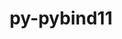 ---
title: "py-pybind11"
layout: cache
categories: [package, develop-2023-09-24]
meta: {"versions": ["2.10.0", "2.10.1", "2.10.4"], "compilers": ["apple-clang@=14.0.0", "gcc@=11.1.0", "gcc@=11.3.0", "gcc@=12.1.0", "gcc@=7.5.0"], "oss": ["ubuntu18.04", "ubuntu20.04", "ubuntu22.04", "ventura"], "platforms": ["darwin", "linux"], "targets": ["aarch64", "ppc64le", "x86_64_v3"], "stacks": ["data-vis-sdk", "e4s", "e4s-power", "ml-darwin-aarch64-mps", "ml-linux-x86_64-cpu", "ml-linux-x86_64-cuda", "ml-linux-x86_64-rocm", "radiuss", "root", "tutorial"], "num_specs": 24, "num_specs_by_stack": {"root": 24, "ml-darwin-aarch64-mps": 5, "radiuss": 1, "e4s-power": 4, "e4s": 4, "data-vis-sdk": 2, "ml-linux-x86_64-cuda": 7, "ml-linux-x86_64-cpu": 7, "ml-linux-x86_64-rocm": 6, "tutorial": 1}}
spec_details: [{"hash": "lbqiebpyqo3qycdu2pcjbsftg45l2i37", "compiler": "apple-clang@=14.0.0", "versions": ["2.10.1"], "os": "ventura", "platform": "darwin", "target": "aarch64", "variants": ["build_system=cmake", "build_type=Release", "generator=ninja", "~ipo"], "stacks": ["root", "ml-darwin-aarch64-mps"], "size": "-", "tarball": "https://binaries.spack.io/develop-2023-09-24/build_cache/darwin-ventura-aarch64/apple-clang-14.0.0/py-pybind11-2.10.1/darwin-ventura-aarch64-apple-clang-14.0.0-py-pybind11-2.10.1-lbqiebpyqo3qycdu2pcjbsftg45l2i37.spack"}, {"hash": "hxvjn54pvic2kto4to7pzrg2zfjv7voa", "compiler": "apple-clang@=14.0.0", "versions": ["2.10.1"], "os": "ventura", "platform": "darwin", "target": "aarch64", "variants": ["build_system=cmake", "build_type=Release", "generator=ninja", "~ipo"], "stacks": ["root", "ml-darwin-aarch64-mps"], "size": "-", "tarball": "https://binaries.spack.io/develop-2023-09-24/build_cache/darwin-ventura-aarch64/apple-clang-14.0.0/py-pybind11-2.10.1/darwin-ventura-aarch64-apple-clang-14.0.0-py-pybind11-2.10.1-hxvjn54pvic2kto4to7pzrg2zfjv7voa.spack"}, {"hash": "qz72cxwavwrj4gwpgcy3jqpmchibfwwl", "compiler": "apple-clang@=14.0.0", "versions": ["2.10.4"], "os": "ventura", "platform": "darwin", "target": "aarch64", "variants": ["build_system=cmake", "build_type=Release", "generator=ninja", "~ipo"], "stacks": ["root", "ml-darwin-aarch64-mps"], "size": "-", "tarball": "https://binaries.spack.io/develop-2023-09-24/build_cache/darwin-ventura-aarch64/apple-clang-14.0.0/py-pybind11-2.10.4/darwin-ventura-aarch64-apple-clang-14.0.0-py-pybind11-2.10.4-qz72cxwavwrj4gwpgcy3jqpmchibfwwl.spack"}, {"hash": "x6mdui2lxxnskeqenfaigmtczqwbb3tz", "compiler": "apple-clang@=14.0.0", "versions": ["2.10.4"], "os": "ventura", "platform": "darwin", "target": "aarch64", "variants": ["build_system=cmake", "build_type=Release", "generator=ninja", "~ipo"], "stacks": ["root", "ml-darwin-aarch64-mps"], "size": "-", "tarball": "https://binaries.spack.io/develop-2023-09-24/build_cache/darwin-ventura-aarch64/apple-clang-14.0.0/py-pybind11-2.10.4/darwin-ventura-aarch64-apple-clang-14.0.0-py-pybind11-2.10.4-x6mdui2lxxnskeqenfaigmtczqwbb3tz.spack"}, {"hash": "mpkcbqjqy5ulbhi2olntq4urn7oxniym", "compiler": "apple-clang@=14.0.0", "versions": ["2.10.4"], "os": "ventura", "platform": "darwin", "target": "aarch64", "variants": ["build_system=cmake", "build_type=Release", "generator=ninja", "~ipo"], "stacks": ["root", "ml-darwin-aarch64-mps"], "size": "-", "tarball": "https://binaries.spack.io/develop-2023-09-24/build_cache/darwin-ventura-aarch64/apple-clang-14.0.0/py-pybind11-2.10.4/darwin-ventura-aarch64-apple-clang-14.0.0-py-pybind11-2.10.4-mpkcbqjqy5ulbhi2olntq4urn7oxniym.spack"}, {"hash": "5pjnlzhbxm5wl3fmo2jj3v2znku2yu6w", "compiler": "gcc@=7.5.0", "versions": ["2.10.4"], "os": "ubuntu18.04", "platform": "linux", "target": "x86_64_v3", "variants": ["build_system=cmake", "build_type=Release", "generator=ninja", "~ipo"], "stacks": ["root", "radiuss"], "size": "-", "tarball": "https://binaries.spack.io/develop-2023-09-24/build_cache/linux-ubuntu18.04-x86_64_v3/gcc-7.5.0/py-pybind11-2.10.4/linux-ubuntu18.04-x86_64_v3-gcc-7.5.0-py-pybind11-2.10.4-5pjnlzhbxm5wl3fmo2jj3v2znku2yu6w.spack"}, {"hash": "nqqajjn3hwfls6l45ubbajfv2ixfnpja", "compiler": "gcc@=11.1.0", "versions": ["2.10.4"], "os": "ubuntu20.04", "platform": "linux", "target": "ppc64le", "variants": ["build_system=cmake", "build_type=Release", "generator=ninja", "~ipo"], "stacks": ["root", "e4s-power"], "size": "-", "tarball": "https://binaries.spack.io/develop-2023-09-24/build_cache/linux-ubuntu20.04-ppc64le/gcc-11.1.0/py-pybind11-2.10.4/linux-ubuntu20.04-ppc64le-gcc-11.1.0-py-pybind11-2.10.4-nqqajjn3hwfls6l45ubbajfv2ixfnpja.spack"}, {"hash": "pf5igmnq5e2p2buwfga3nrlxefxapkkv", "compiler": "gcc@=11.1.0", "versions": ["2.10.4"], "os": "ubuntu20.04", "platform": "linux", "target": "ppc64le", "variants": ["build_system=cmake", "build_type=Release", "generator=ninja", "~ipo"], "stacks": ["root", "e4s-power"], "size": "-", "tarball": "https://binaries.spack.io/develop-2023-09-24/build_cache/linux-ubuntu20.04-ppc64le/gcc-11.1.0/py-pybind11-2.10.4/linux-ubuntu20.04-ppc64le-gcc-11.1.0-py-pybind11-2.10.4-pf5igmnq5e2p2buwfga3nrlxefxapkkv.spack"}, {"hash": "pfiexqln6be7gymgsmgiln7a3jhxy3th", "compiler": "gcc@=11.1.0", "versions": ["2.10.0"], "os": "ubuntu20.04", "platform": "linux", "target": "ppc64le", "variants": ["build_system=cmake", "build_type=Release", "generator=ninja", "~ipo"], "stacks": ["root", "e4s-power"], "size": "-", "tarball": "https://binaries.spack.io/develop-2023-09-24/build_cache/linux-ubuntu20.04-ppc64le/gcc-11.1.0/py-pybind11-2.10.0/linux-ubuntu20.04-ppc64le-gcc-11.1.0-py-pybind11-2.10.0-pfiexqln6be7gymgsmgiln7a3jhxy3th.spack"}, {"hash": "jmmj3tpynbqnvxxrswfcmynmfuqcuir6", "compiler": "gcc@=11.1.0", "versions": ["2.10.4"], "os": "ubuntu20.04", "platform": "linux", "target": "ppc64le", "variants": ["build_system=cmake", "build_type=Release", "generator=ninja", "~ipo"], "stacks": ["root", "e4s-power"], "size": "-", "tarball": "https://binaries.spack.io/develop-2023-09-24/build_cache/linux-ubuntu20.04-ppc64le/gcc-11.1.0/py-pybind11-2.10.4/linux-ubuntu20.04-ppc64le-gcc-11.1.0-py-pybind11-2.10.4-jmmj3tpynbqnvxxrswfcmynmfuqcuir6.spack"}, {"hash": "s4jn2st7xngaal7dqxrkxa65ny2pxlch", "compiler": "gcc@=11.1.0", "versions": ["2.10.4"], "os": "ubuntu20.04", "platform": "linux", "target": "x86_64_v3", "variants": ["build_system=cmake", "build_type=Release", "generator=ninja", "~ipo"], "stacks": ["root", "e4s"], "size": "-", "tarball": "https://binaries.spack.io/develop-2023-09-24/build_cache/linux-ubuntu20.04-x86_64_v3/gcc-11.1.0/py-pybind11-2.10.4/linux-ubuntu20.04-x86_64_v3-gcc-11.1.0-py-pybind11-2.10.4-s4jn2st7xngaal7dqxrkxa65ny2pxlch.spack"}, {"hash": "53glziq7mn3lyvdutikijvqjqq52ub3k", "compiler": "gcc@=11.1.0", "versions": ["2.10.4"], "os": "ubuntu20.04", "platform": "linux", "target": "x86_64_v3", "variants": ["build_system=cmake", "build_type=Release", "generator=ninja", "~ipo"], "stacks": ["root", "data-vis-sdk"], "size": "-", "tarball": "https://binaries.spack.io/develop-2023-09-24/build_cache/linux-ubuntu20.04-x86_64_v3/gcc-11.1.0/py-pybind11-2.10.4/linux-ubuntu20.04-x86_64_v3-gcc-11.1.0-py-pybind11-2.10.4-53glziq7mn3lyvdutikijvqjqq52ub3k.spack"}, {"hash": "i7vx4zl42gc4ztnmcswhtjo4lg3ynbwt", "compiler": "gcc@=11.1.0", "versions": ["2.10.4"], "os": "ubuntu20.04", "platform": "linux", "target": "x86_64_v3", "variants": ["build_system=cmake", "build_type=Release", "generator=ninja", "~ipo"], "stacks": ["root", "data-vis-sdk"], "size": "-", "tarball": "https://binaries.spack.io/develop-2023-09-24/build_cache/linux-ubuntu20.04-x86_64_v3/gcc-11.1.0/py-pybind11-2.10.4/linux-ubuntu20.04-x86_64_v3-gcc-11.1.0-py-pybind11-2.10.4-i7vx4zl42gc4ztnmcswhtjo4lg3ynbwt.spack"}, {"hash": "wbgrkx635jvgiyz55qbwxqyovtfgplsi", "compiler": "gcc@=11.1.0", "versions": ["2.10.4"], "os": "ubuntu20.04", "platform": "linux", "target": "x86_64_v3", "variants": ["build_system=cmake", "build_type=Release", "generator=ninja", "~ipo"], "stacks": ["root", "e4s"], "size": "-", "tarball": "https://binaries.spack.io/develop-2023-09-24/build_cache/linux-ubuntu20.04-x86_64_v3/gcc-11.1.0/py-pybind11-2.10.4/linux-ubuntu20.04-x86_64_v3-gcc-11.1.0-py-pybind11-2.10.4-wbgrkx635jvgiyz55qbwxqyovtfgplsi.spack"}, {"hash": "7hpsomlywfr7ltpkbc23ga5p3ajua6ra", "compiler": "gcc@=11.1.0", "versions": ["2.10.4"], "os": "ubuntu20.04", "platform": "linux", "target": "x86_64_v3", "variants": ["build_system=cmake", "build_type=Release", "generator=ninja", "~ipo"], "stacks": ["root", "e4s"], "size": "-", "tarball": "https://binaries.spack.io/develop-2023-09-24/build_cache/linux-ubuntu20.04-x86_64_v3/gcc-11.1.0/py-pybind11-2.10.4/linux-ubuntu20.04-x86_64_v3-gcc-11.1.0-py-pybind11-2.10.4-7hpsomlywfr7ltpkbc23ga5p3ajua6ra.spack"}, {"hash": "ezfuvw5orcehq3ezgy4pfbvgb5ihpeg5", "compiler": "gcc@=11.1.0", "versions": ["2.10.1"], "os": "ubuntu20.04", "platform": "linux", "target": "x86_64_v3", "variants": ["build_system=cmake", "build_type=Release", "generator=ninja", "~ipo"], "stacks": ["root", "e4s"], "size": "-", "tarball": "https://binaries.spack.io/develop-2023-09-24/build_cache/linux-ubuntu20.04-x86_64_v3/gcc-11.1.0/py-pybind11-2.10.1/linux-ubuntu20.04-x86_64_v3-gcc-11.1.0-py-pybind11-2.10.1-ezfuvw5orcehq3ezgy4pfbvgb5ihpeg5.spack"}, {"hash": "hx344uqkhcg6qpq3wtrdam322nuwfzbh", "compiler": "gcc@=11.3.0", "versions": ["2.10.1"], "os": "ubuntu22.04", "platform": "linux", "target": "x86_64_v3", "variants": ["build_system=cmake", "build_type=Release", "generator=ninja", "~ipo"], "stacks": ["ml-linux-x86_64-cuda", "root", "ml-linux-x86_64-cpu"], "size": "-", "tarball": "https://binaries.spack.io/develop-2023-09-24/build_cache/linux-ubuntu22.04-x86_64_v3/gcc-11.3.0/py-pybind11-2.10.1/linux-ubuntu22.04-x86_64_v3-gcc-11.3.0-py-pybind11-2.10.1-hx344uqkhcg6qpq3wtrdam322nuwfzbh.spack"}, {"hash": "nq3sizjqhujlqebweeftjpvxw7eibnra", "compiler": "gcc@=11.3.0", "versions": ["2.10.1"], "os": "ubuntu22.04", "platform": "linux", "target": "x86_64_v3", "variants": ["build_system=cmake", "build_type=Release", "generator=ninja", "~ipo"], "stacks": ["ml-linux-x86_64-cuda", "root", "ml-linux-x86_64-cpu", "ml-linux-x86_64-rocm"], "size": "-", "tarball": "https://binaries.spack.io/develop-2023-09-24/build_cache/linux-ubuntu22.04-x86_64_v3/gcc-11.3.0/py-pybind11-2.10.1/linux-ubuntu22.04-x86_64_v3-gcc-11.3.0-py-pybind11-2.10.1-nq3sizjqhujlqebweeftjpvxw7eibnra.spack"}, {"hash": "6ki75pjx3ipcvqacsedzbjtehu3x65ld", "compiler": "gcc@=11.3.0", "versions": ["2.10.4"], "os": "ubuntu22.04", "platform": "linux", "target": "x86_64_v3", "variants": ["build_system=cmake", "build_type=Release", "generator=ninja", "~ipo"], "stacks": ["ml-linux-x86_64-cuda", "root", "ml-linux-x86_64-cpu", "ml-linux-x86_64-rocm"], "size": "-", "tarball": "https://binaries.spack.io/develop-2023-09-24/build_cache/linux-ubuntu22.04-x86_64_v3/gcc-11.3.0/py-pybind11-2.10.4/linux-ubuntu22.04-x86_64_v3-gcc-11.3.0-py-pybind11-2.10.4-6ki75pjx3ipcvqacsedzbjtehu3x65ld.spack"}, {"hash": "crn7maxpnm5hmfusf6ianygpvbjg4a2b", "compiler": "gcc@=11.3.0", "versions": ["2.10.4"], "os": "ubuntu22.04", "platform": "linux", "target": "x86_64_v3", "variants": ["build_system=cmake", "build_type=Release", "generator=ninja", "~ipo"], "stacks": ["ml-linux-x86_64-cuda", "root", "ml-linux-x86_64-cpu", "ml-linux-x86_64-rocm"], "size": "-", "tarball": "https://binaries.spack.io/develop-2023-09-24/build_cache/linux-ubuntu22.04-x86_64_v3/gcc-11.3.0/py-pybind11-2.10.4/linux-ubuntu22.04-x86_64_v3-gcc-11.3.0-py-pybind11-2.10.4-crn7maxpnm5hmfusf6ianygpvbjg4a2b.spack"}, {"hash": "zokpumhlywy67puemcjmcim6fozv4vwx", "compiler": "gcc@=11.3.0", "versions": ["2.10.4"], "os": "ubuntu22.04", "platform": "linux", "target": "x86_64_v3", "variants": ["build_system=cmake", "build_type=Release", "generator=ninja", "~ipo"], "stacks": ["ml-linux-x86_64-cuda", "root", "ml-linux-x86_64-cpu", "ml-linux-x86_64-rocm"], "size": "-", "tarball": "https://binaries.spack.io/develop-2023-09-24/build_cache/linux-ubuntu22.04-x86_64_v3/gcc-11.3.0/py-pybind11-2.10.4/linux-ubuntu22.04-x86_64_v3-gcc-11.3.0-py-pybind11-2.10.4-zokpumhlywy67puemcjmcim6fozv4vwx.spack"}, {"hash": "nl36hlmjglxvzgi7n6xjzmipuaheylwe", "compiler": "gcc@=11.3.0", "versions": ["2.10.4"], "os": "ubuntu22.04", "platform": "linux", "target": "x86_64_v3", "variants": ["build_system=cmake", "build_type=Release", "generator=ninja", "~ipo"], "stacks": ["ml-linux-x86_64-cuda", "root", "ml-linux-x86_64-cpu", "ml-linux-x86_64-rocm"], "size": "-", "tarball": "https://binaries.spack.io/develop-2023-09-24/build_cache/linux-ubuntu22.04-x86_64_v3/gcc-11.3.0/py-pybind11-2.10.4/linux-ubuntu22.04-x86_64_v3-gcc-11.3.0-py-pybind11-2.10.4-nl36hlmjglxvzgi7n6xjzmipuaheylwe.spack"}, {"hash": "cwprtd2cge6dhjitybbt42qkgt63x6uq", "compiler": "gcc@=11.3.0", "versions": ["2.10.4"], "os": "ubuntu22.04", "platform": "linux", "target": "x86_64_v3", "variants": ["build_system=cmake", "build_type=Release", "generator=ninja", "~ipo"], "stacks": ["ml-linux-x86_64-cuda", "root", "ml-linux-x86_64-cpu", "ml-linux-x86_64-rocm"], "size": "-", "tarball": "https://binaries.spack.io/develop-2023-09-24/build_cache/linux-ubuntu22.04-x86_64_v3/gcc-11.3.0/py-pybind11-2.10.4/linux-ubuntu22.04-x86_64_v3-gcc-11.3.0-py-pybind11-2.10.4-cwprtd2cge6dhjitybbt42qkgt63x6uq.spack"}, {"hash": "kgcaahjtx2t4nm77rmrbee53utjjou7z", "compiler": "gcc@=12.1.0", "versions": ["2.10.4"], "os": "ubuntu22.04", "platform": "linux", "target": "x86_64_v3", "variants": ["build_system=cmake", "build_type=Release", "generator=ninja", "~ipo"], "stacks": ["root", "tutorial"], "size": "-", "tarball": "https://binaries.spack.io/develop-2023-09-24/build_cache/linux-ubuntu22.04-x86_64_v3/gcc-12.1.0/py-pybind11-2.10.4/linux-ubuntu22.04-x86_64_v3-gcc-12.1.0-py-pybind11-2.10.4-kgcaahjtx2t4nm77rmrbee53utjjou7z.spack"}]
---